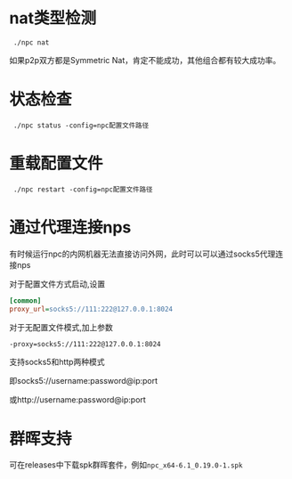 
# nat类型检测
```
 ./npc nat
```
如果p2p双方都是Symmetric Nat，肯定不能成功，其他组合都有较大成功率。
# 状态检查
```
 ./npc status -config=npc配置文件路径
```
# 重载配置文件
```
 ./npc restart -config=npc配置文件路径
```

# 通过代理连接nps
有时候运行npc的内网机器无法直接访问外网，此时可以可以通过socks5代理连接nps

对于配置文件方式启动,设置
```ini
[common]
proxy_url=socks5://111:222@127.0.0.1:8024
```
对于无配置文件模式,加上参数

```
-proxy=socks5://111:222@127.0.0.1:8024
```
支持socks5和http两种模式

即socks5://username:password@ip:port

或http://username:password@ip:port

# 群晖支持
可在releases中下载spk群晖套件，例如`npc_x64-6.1_0.19.0-1.spk`
